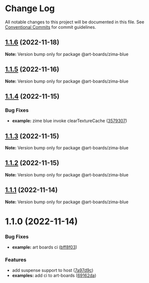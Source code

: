 # Change Log

All notable changes to this project will be documented in this file.
See [Conventional Commits](https://conventionalcommits.org) for commit guidelines.

## [1.1.6](https://github.com/leanjs/leanjs/compare/@art-boards/zima-blue@1.1.5...@art-boards/zima-blue@1.1.6) (2022-11-18)

**Note:** Version bump only for package @art-boards/zima-blue

## [1.1.5](https://github.com/leanjs/leanjs/compare/@art-boards/zima-blue@1.1.4...@art-boards/zima-blue@1.1.5) (2022-11-16)

**Note:** Version bump only for package @art-boards/zima-blue

## [1.1.4](https://github.com/leanjs/leanjs/compare/@art-boards/zima-blue@1.1.3...@art-boards/zima-blue@1.1.4) (2022-11-15)

### Bug Fixes

- **example:** zime blue invoke clearTextureCache ([3579307](https://github.com/leanjs/leanjs/commit/35793077cd642f02431b151bc1b078c65929eb12))

## [1.1.3](https://github.com/leanjs/leanjs/compare/@art-boards/zima-blue@1.1.2...@art-boards/zima-blue@1.1.3) (2022-11-15)

**Note:** Version bump only for package @art-boards/zima-blue

## [1.1.2](https://github.com/leanjs/leanjs/compare/@art-boards/zima-blue@1.1.1...@art-boards/zima-blue@1.1.2) (2022-11-15)

**Note:** Version bump only for package @art-boards/zima-blue

## [1.1.1](https://github.com/leanjs/leanjs/compare/@art-boards/zima-blue@1.1.0...@art-boards/zima-blue@1.1.1) (2022-11-14)

**Note:** Version bump only for package @art-boards/zima-blue

# 1.1.0 (2022-11-14)

### Bug Fixes

- **example:** art boards ci ([bff8f03](https://github.com/leanjs/leanjs/commit/bff8f032387b0646a1930af193a72bfd1c992e4a))

### Features

- add suspense support to host ([7a97d9c](https://github.com/leanjs/leanjs/commit/7a97d9c51505eb15a07243157e9a249e3d70085c))
- **examples:** add ci to art-boards ([69162da](https://github.com/leanjs/leanjs/commit/69162da22918acac8c2bd9133b0c1599c899300a))
